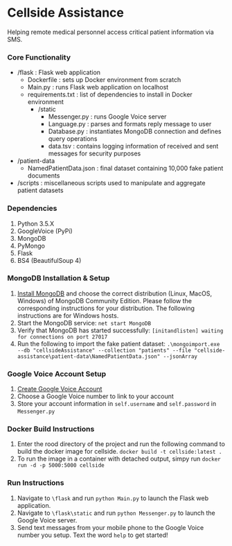 # Cellside Assistance
Helping remote medical personnel access critical patient information via SMS.

### Core Functionality
- /flask : Flask web application
  - Dockerfile : sets up Docker environment from scratch
  - Main.py : runs Flask web application on localhost
  - requirements.txt : list of dependencies to install in Docker environment
      - /static
        - Messenger.py : runs Google Voice server
        - Language.py : parses and formats reply message to user
        - Database.py : instantiates MongoDB connection and defines query operations
        - data.tsv : contains logging information of received and sent messages for security purposes
-  /patient-data
    - NamedPatientData.json : final dataset containing 10,000 fake patient documents
- /scripts : miscellaneous scripts used to manipulate and aggregate patient datasets

###  Dependencies
1. Python 3.5.X
2. GoogleVoice (PyPi) 
3. MongoDB
4. PyMongo
5. Flask
6. BS4 (BeautifulSoup 4)

### MongoDB Installation & Setup
1. [Install MongoDB](https://docs.mongodb.com/manual/administration/install-community) and choose the correct distribution (Linux, MacOS, Windows) of MongoDB Community Edition. Please follow the corresponding instructions for your distribution. The following instructions are for Windows hosts. 
2. Start the MongoDB service: ```net start MongoDB```
3. Verify that MongoDB has started successfully: ```[initandlisten] waiting for connections on port 27017```
4. Run the following to import the fake patient dataset: ```.\mongoimport.exe --db "cellsideAssistance" --collection "patients" --file "cellside-assistance\patient-data\NamedPatientData.json" --jsonArray```

### Google Voice Account Setup
1. [Create Google Voice Account](https://voice.google.com)
2. Choose a Google Voice number to link to your account
3. Store your account information in ```self.username``` and ```self.password``` in ```Messenger.py```

### Docker Build Instructions
1. Enter the rood directory of the project and run the following command to build the docker image for cellside.
  ```docker build -t cellside:latest .```
2. To run the image in a container with detached output, simpy run
  ```docker run -d -p 5000:5000 cellside```

### Run Instructions
1. Navigate to ```\flask``` and run ```python Main.py``` to launch the Flask web application.
2. Navigate to ```\flask\static``` and run ```python Messenger.py``` to launch the Google Voice server.
3. Send text messages from your mobile phone to the Google Voice number you setup. Text the word ```help``` to get started!
